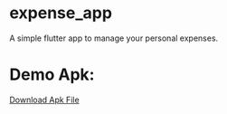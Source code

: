 # expense_app
A simple flutter app to manage your personal expenses.
# Demo Apk:
<a href="[\build\app\outputs\flutter-apk\apk-release.apk](https://www.mediafire.com/file/jko3col3uc9ipye/app-release.apk/file)">Download Apk File</a>
